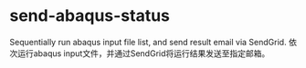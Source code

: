 # send-abaqus-status
Sequentially run abaqus input file list, and send result email via SendGrid. 依次运行abaqus input文件，并通过SendGrid将运行结果发送至指定邮箱。
